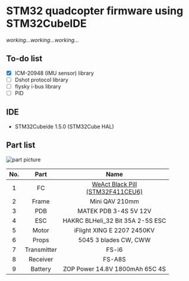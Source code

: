 # STM32 quadcopter firmware using STM32CubeIDE

_working...working...working..._

## To-do list  
- [x] ICM-20948 (IMU sensor) library
- [ ] Dshot protocol library
- [ ] flysky i-bus library
- [ ] PID

## IDE
* STM32Cubeide 1.5.0 (STM32Cube HAL)

## Part list
![part picture](https://user-images.githubusercontent.com/48342925/103595941-11332d80-4f40-11eb-97dd-a13197d3aaf9.jpg)


|No.|Part|Name|
|:---:|:---:|:---:|
|1|FC|[WeAct Black Pill <br> (STM32F411CEU6)](https://github.com/WeActTC/MiniF4-STM32F4x1)|
|2|Frame|Mini QAV 210mm|
|3|PDB|MATEK PDB 3-4S 5V 12V|
|4|ESC|HAKRC BLHeli_32 Bit 35A 2-5S ESC |
|5|Motor|iFlight XING E 2207 2450KV|
|6|Props|5045 3 blades CW, CWW|
|7|Transmitter|FS-i6|
|8|Receiver|FS-A8S|
|9|Battery|ZOP Power 14.8V 1800mAh 65C 4S|
